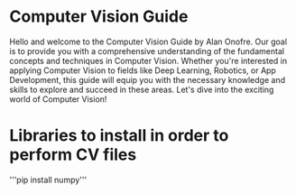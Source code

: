 # Computer Vision Guide
Hello and welcome to the Computer Vision Guide by Alan Onofre. Our goal is to provide you with a comprehensive understanding of the fundamental concepts and techniques in Computer Vision. Whether you're interested in applying Computer Vision to fields like Deep Learning, Robotics, or App Development, this guide will equip you with the necessary knowledge and skills to explore and succeed in these areas. Let's dive into the exciting world of Computer Vision!

# Libraries to install in order to perform CV files
'''pip install numpy'''
